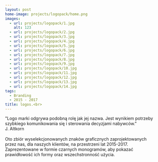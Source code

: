 ```yaml
---
layout: post
home-image: projects/logopack/home.png
images:
  - url: projects/logopack/1.jpg
    alt: 123
  - url: projects/logopack/2.jpg
  - url: projects/logopack/3.jpg
  - url: projects/logopack/4.jpg
  - url: projects/logopack/5.jpg
  - url: projects/logopack/6.jpg
  - url: projects/logopack/7.jpg
  - url: projects/logopack/8.jpg
  - url: projects/logopack/9.jpg
  - url: projects/logopack/10.jpg
  - url: projects/logopack/11.jpg
  - url: projects/logopack/12.jpg
  - url: projects/logopack/13.jpg
  - url: projects/logopack/14.jpg
tags:
  - Branding
  - 2015 - 2017
title: logos.<br>
---
```

"Logo marki odgrywa podobną rolę jak jej nazwa. Jest wynikiem potrzeby szybkiego komunikowania się i sterowania decyzjami nabywców." <br>J. Altkorn
<br><br>
Oto zbiór wyselekcjonowanych znaków graficznych zaprojektowanych przez nas, dla naszych klientów, na przestrzeni lat 2015-2017. 
Zaprezentowane w formie czarnych monogramów, aby pokazać prawidłowość ich formy oraz wszechstronność użycia.
